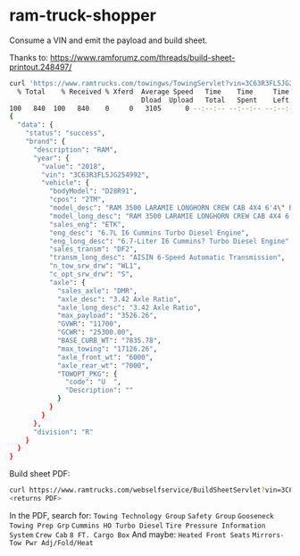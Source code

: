 # ram-truck-shopper
Consume a VIN and emit the payload and build sheet.

Thanks to: https://www.ramforumz.com/threads/build-sheet-printout.248497/

```bash
curl 'https://www.ramtrucks.com/towingws/TowingServlet?vin=3C63R3FL5JG254992&serviceType=JSON&action=TOWINGINFOBYVIN' | jq
  % Total    % Received % Xferd  Average Speed   Time    Time     Time  Current
                                 Dload  Upload   Total   Spent    Left  Speed
100   840  100   840    0     0   3105      0 --:--:-- --:--:-- --:--:--  3111
{
  "data": {
    "status": "success",
    "brand": {
      "description": "RAM",
      "year": {
        "value": "2018",
        "vin": "3C63R3FL5JG254992",
        "vehicle": {
          "bodyModel": "D28R91",
          "cpos": "2TM",
          "model_desc": "RAM 3500 LARAMIE LONGHORN CREW CAB 4X4 6'4\" BOX",
          "model_long_desc": "RAM 3500 LARAMIE LONGHORN CREW CAB 4X4 6'4\" BOX",
          "sales_eng": "ETK",
          "eng_desc": "6.7L I6 Cummins Turbo Diesel Engine",
          "eng_long_desc": "6.7-Liter I6 Cummins? Turbo Diesel Engine",
          "sales_transm": "DF2",
          "transm_long_desc": "AISIN 6-Speed Automatic Transmission",
          "n_tow_srw_drw": "WL1",
          "c_opt_srw_drw": "S",
          "axle": {
            "sales_axle": "DMR",
            "axle_desc": "3.42 Axle Ratio",
            "axle_long_desc": "3.42 Axle Ratio",
            "max_payload": "3526.26",
            "GVWR": "11700",
            "GCWR": "25300.00",
            "BASE_CURB_WT": "7835.78",
            "max_towing": "17126.26",
            "axle_front_wt": "6000",
            "axle_rear_wt": "7000",
            "TOWOPT_PKG": {
              "code": "U  ",
              "Description": ""
            }
          }
        }
      },
      "division": "R"
    }
  }
}
```

Build sheet PDF:
```bash
curl https://www.ramtrucks.com/webselfservice/BuildSheetServlet?vin=3C63RRHL7JG182869
<returns PDF>
```
In the PDF, search for:
`Towing Technology Group`
`Safety Group`
`Gooseneck Towing Prep Grp`
`Cummins HO Turbo Diesel`
`Tire Pressure Information System`
`Crew Cab`
`8 FT. Cargo Box`
And maybe:
`Heated Front Seats`
`Mirrors-Tow Pwr Adj/Fold/Heat`
